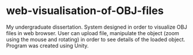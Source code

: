 # web-visualisation-of-OBJ-files
My undergraduate dissertation. System designed in order to visualize OBJ files in web browser. User can upload file, manipulate the object (zoom using the mouse and rotating) in order to see details of the loaded object. Program was created using Unity.
